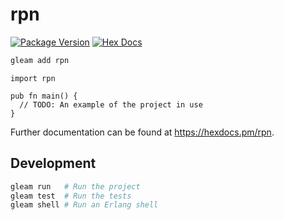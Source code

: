 # rpn

[![Package Version](https://img.shields.io/hexpm/v/rpn)](https://hex.pm/packages/rpn)
[![Hex Docs](https://img.shields.io/badge/hex-docs-ffaff3)](https://hexdocs.pm/rpn/)

```sh
gleam add rpn
```
```gleam
import rpn

pub fn main() {
  // TODO: An example of the project in use
}
```

Further documentation can be found at <https://hexdocs.pm/rpn>.

## Development

```sh
gleam run   # Run the project
gleam test  # Run the tests
gleam shell # Run an Erlang shell
```
